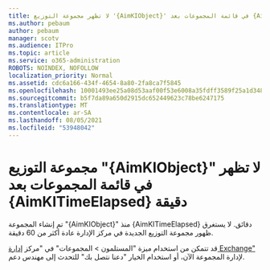 ```yaml
---
title: لا تظهر مجموعة التوزيع '{AimKIObject}' في قائمة المجموعات بعد {AimKITimeElapsed} دقيقة
ms.author: pebaum
author: pebaum
manager: scotv
ms.audience: ITPro
ms.topic: article
ms.service: o365-administration
ROBOTS: NOINDEX, NOFOLLOW
localization_priority: Normal
ms.assetid: cdc6a166-434f-4654-8a80-2fa8ca7f5845
ms.openlocfilehash: 10001493ee25a08d53aaf00f53e6008a35fdff3589f25a1d348547de08a6fd3a
ms.sourcegitcommit: b5f7da89a650d2915dc652449623c78be6247175
ms.translationtype: MT
ms.contentlocale: ar-SA
ms.lasthandoff: 08/05/2021
ms.locfileid: "53948042"
---
```

# <a name="distribution-group-aimkiobject-not-showing-in-groups-list-after-aimkitimeelapsed-minutes"></a>مجموعة التوزيع "{AimKIObject}" لا تظهر في قائمة المجموعات بعد {AimKITimeElapsed} دقيقة

تم إنشاء المجموعة "{AimKIObject}" منذ {AimKITimeElapsed} دقائق. لا يستغرق ظهور مجموعة التوزيع الجديدة في مركز الإدارة عادة أكثر من 60 دقيقة.
  
قد تتمكن من استخدام ميزة "المستلمون > المجموعات" في "مركز [إدارة Exchange"](https://outlook.office365.com/ecp/?rfr=Admin_o365&amp;exsvurl=1&amp;mkt=en-US.aspx) لإدارة المجموعة الآن، أو استخدام الخيار "دعنا نتصل بك" للتحدث إلى مهندس دعم. 
  